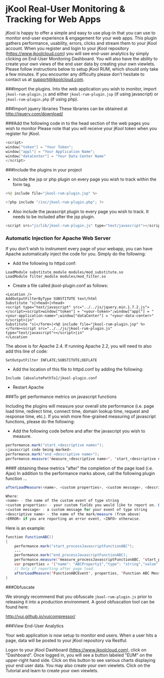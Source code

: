 # jKool Real-User Monitoring & Tracking for Web Apps

jKool is happy to offer a simple and easy to use plug-in that you can use to monitor end-user experience & engagement for your web apps. This plugin gathers performance, usability, errors, clicks and stream them to your jKool account. When you register and login to your jKool repository (https://www.jkoolcloud.com) you will see end-user analytics by simply clicking on End-User Monitoring Dashboard. You will also have the ability to create your own views of the end user data by creating your own viewlets. Please follow instructions below to setup jKool RUM, which should only take a few minutes. If you encounter any difficulty please don't hesitate to contact us at support@jkoolcloud.com.

###Import the plugins.
Into the web application you wish to monitor, import `jkool-rum-plugin.js` and either `jkool-rum-plugin.jsp` (if using javascript) or `jkool-rum-plugin.php` (if using php).

###Import jquery libraries 
These libraries can be obtained at http://jquery.com/download/

###Add the following code in to the head section of the web pages you wish to monitor
Please note that you will receive your jKool token when you register for jKool.
```java
<script>
window["token"] = "Your Token";
window["appl"] = "Your Application Name";
window["dataCenter"] = "Your Data Center Name"
</script>
```

###Include the plugins in your project

* Include the jsp or php plugin on every page you wish to track within the form tag.
```java
<%@ include file="jkool-rum-plugin.jsp" %>
```
```java
<?php include "/inc/jkool-rum-plugin.php"; ?>
```

* Also include the javascript plugin to every page you wish to track.  It needs to be included after the jsp plugin.
```java
<script src="js/lib/jkool-rum-plugin.js" type="text/javascript"></script>
```

### Automatic Injection for Apache Web Server
If you don't wish to instrument every page of your webapp, you can have Apache automatically inject the code for you. Simply do the following:
* Add the following to httpd.conf:
```
LoadModule substitute_module modules/mod_substitute.so
LoadModule filter_module modules/mod_filter.so
```
* Create a file called jkool-plugin.conf as follows:
```
<Location />
AddOutputFilterByType SUBSTITUTE text/html
Substitute "s|<head>|<head>
<script type="text/javascript" src="../../js/jquery.min.1.7.2.js"></script><script>window["token"] = "<your-token>";window["appl"] = "<your-application-name>";window["dataCenter"] = "<your-data-center>"</script>|in"
Substitute "s|</form>|<%@ include file="jkool-rum-plugin.jsp" %></form><script src="../../js/jkool-rum-plugin.js" type="text/javascript"></script>|in"
</Location
```
The above is for Apache 2.4. If running Apache 2.2, you will need to also add this line of code:
```
SetOutputFilter INFLATE;SUBSTITUTE;DEFLATE 
```

* Add the location of this file to httpd.conf by adding the following:
```
Include [absolutePathTo]/jkool-plugin.conf
```
* Restart Apache

###To get performance metrics on javascript functions

Including the plugins will measure your overall site performance (i.e. page load time, redirect time, connect time, domain lookup time, request and response time, etc.). If you wish more fine-grained measuring of javascript functions, please do the following:

* Add the following code before and after the javascript you wish to measure.
```java
performance.mark("start_<descriptive name>");  
<javascript code being marked>
performance.mark("end_<descriptive name>");  
performance.measure('measure_<descriptive name>', 'start_<descriptive name>', 'end_<descriptive name>');
```
###If obtaining these metrics "after" the completion of the page load (i.e. Ajax)
In addition to the performance marks above, call the following plugin function ...
```java
afterLoadMeasure(<name>, <custom properties>, <custom message>, <descriptive name>, <INFO or ERROR>)

Where:
<name> - the name of the custom event of type string
<custom properties> - your custom fields you would like to report on. Each field should be in the following format and be of type string: {"name": "<name value>","type": <type value>,"value":"<value value>"},...
<custom message> - a custom message for your event of type string
<descriptive name> - the name of the mark/measure (from above)
<ERROR> if you are reporting an error event, <INFO> otherwise.
```

Here is an example:

```java
function FunctionABC()
{
	performance.mark("start_processJavascriptFunctionABC");
	...
	performance.mark("end_processJavascriptFunctionABC);  
	performance.measure('measure_processJavascriptFunctionABC, 'start_processJavascriptFunctionABC, 'end_processJavascriptFunctionABC);	
	var properties = '{"name": "ABCProperty1","type": "string","value":"hello"},{"name": "ABCPropery2","type": "integer","value":"10"}';	
	// Only if reporting after page load.
	afterLoadMeasure('FunctionABCEvent', properties, 'Function ABC Message', 'processJavascriptFunctionABC, 'INFO'); 
}
```

###Obfuscate

We strongly recommend that you obfuscate `jkool-rum-plugin.js` prior to releasing it into a production environment. A good obfuscation tool can be found here:

http://yui.github.io/yuicompressor/

###View End-User Analytics	
		
Your web application is now setup to monitor end users. When a user hits a page, data will be posted to your jKool repository via Restful.

Logon to your jKool Dashboard (https://www.jkoolcloud.com), click on "Dashboard". Once logged in, you will see a button labeled "EUM" on the upper-right hand side. Click on this button to see various charts displaying your end user data. You may also create your own viewlets. Click on the Tutorial and learn to create your own viewlets.
